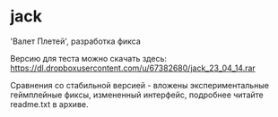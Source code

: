 jack
====

'Валет Плетей', разработка фикса

Версию для теста можно скачать здесь: https://dl.dropboxusercontent.com/u/67382680/jack_23_04_14.rar

Сравнения со стабильной версией - вложены экспериментальные геймплейные фиксы, измененный интерфейс, подробнее читайте readme.txt в архиве.

